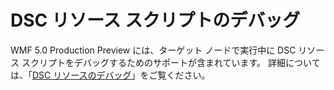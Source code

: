 # DSC リソース スクリプトのデバッグ
WMF 5.0 Production Preview には、ターゲット ノードで実行中に DSC リソース スクリプトをデバッグするためのサポートが含まれています。 詳細については、「[DSC リソースのデバッグ](../dsc/debugResource.md)」をご覧ください。

<!--HONumber=Jun16_HO4-->



